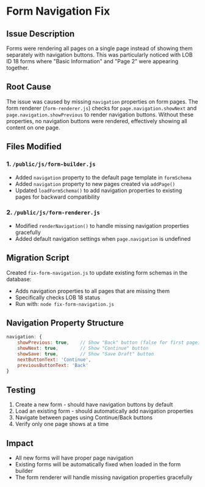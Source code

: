 # Form Navigation Fix

## Issue Description
Forms were rendering all pages on a single page instead of showing them separately with navigation buttons. This was particularly noticed with LOB ID 18 forms where "Basic Information" and "Page 2" were appearing together.

## Root Cause
The issue was caused by missing `navigation` properties on form pages. The form renderer (`form-renderer.js`) checks for `page.navigation.showNext` and `page.navigation.showPrevious` to render navigation buttons. Without these properties, no navigation buttons were rendered, effectively showing all content on one page.

## Files Modified

### 1. `/public/js/form-builder.js`
- Added `navigation` property to the default page template in `formSchema`
- Added `navigation` property to new pages created via `addPage()`
- Updated `loadFormSchema()` to add navigation properties to existing pages for backward compatibility

### 2. `/public/js/form-renderer.js`
- Modified `renderNavigation()` to handle missing navigation properties gracefully
- Added default navigation settings when `page.navigation` is undefined

## Migration Script
Created `fix-form-navigation.js` to update existing form schemas in the database:
- Adds navigation properties to all pages that are missing them
- Specifically checks LOB 18 status
- Run with: `node fix-form-navigation.js`

## Navigation Property Structure
```javascript
navigation: {
    showPrevious: true,    // Show "Back" button (false for first page)
    showNext: true,        // Show "Continue" button
    showSave: true,        // Show "Save Draft" button
    nextButtonText: 'Continue',
    previousButtonText: 'Back'
}
```

## Testing
1. Create a new form - should have navigation buttons by default
2. Load an existing form - should automatically add navigation properties
3. Navigate between pages using Continue/Back buttons
4. Verify only one page shows at a time

## Impact
- All new forms will have proper page navigation
- Existing forms will be automatically fixed when loaded in the form builder
- The form renderer will handle missing navigation properties gracefully